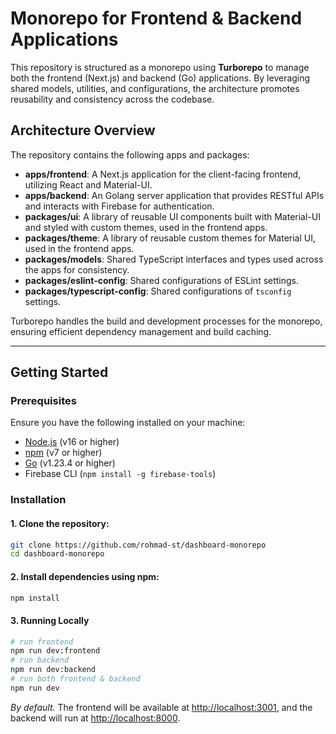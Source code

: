 # Monorepo for Frontend & Backend Applications

This repository is structured as a monorepo using **Turborepo** to manage both the frontend (Next.js) and backend (Go) applications. By leveraging shared models, utilities, and configurations, the architecture promotes reusability and consistency across the codebase.

## **Architecture Overview**

The repository contains the following apps and packages:

- **apps/frontend**: A Next.js application for the client-facing frontend, utilizing React and Material-UI.
- **apps/backend**: An Golang server application that provides RESTful APIs and interacts with Firebase for authentication.
- **packages/ui**: A library of reusable UI components built with Material-UI and styled with custom themes, used in the frontend apps.
- **packages/theme**: A library of reusable custom themes for Material UI, used in the frontend apps.
- **packages/models**: Shared TypeScript interfaces and types used across the apps for consistency.
- **packages/eslint-config**: Shared configurations of ESLint settings.
- **packages/typescript-config**: Shared configurations of `tsconfig` settings.

Turborepo handles the build and development processes for the monorepo, ensuring efficient dependency management and build caching.

---

## **Getting Started**

### **Prerequisites**

Ensure you have the following installed on your machine:

- [Node.js](https://nodejs.org/) (v16 or higher)
- [npm](https://www.npmjs.com/) (v7 or higher)
- [Go](https://go.dev/) (v1.23.4 or higher)
- Firebase CLI (`npm install -g firebase-tools`)

### **Installation**

#### 1. Clone the repository:

```bash
git clone https://github.com/rohmad-st/dashboard-monorepo
cd dashboard-monorepo
```

#### 2. Install dependencies using npm:

```bash
npm install
```

#### 3. Running Locally

```bash
# run frontend
npm run dev:frontend
# run backend
npm run dev:backend
# run both frontend & backend
npm run dev
```

_By default._ The frontend will be available at [http://localhost:3001](http://localhost:3001), and the backend will run at [http://localhost:8000](http://localhost:8000).
